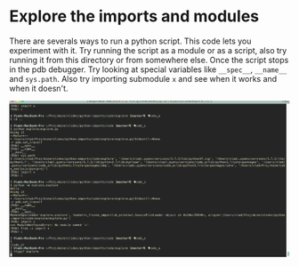 # Explore the imports and modules

There are severals ways to run a python script.  This code lets you experiment
with it.  Try running the script as a module or as a script,  also try running
it from this directory or from somewhere else.  Once the script stops in the
pdb debugger.  Try looking at special variables like `__spec__`, `__name__`
and `sys.path`.   Also try importing submodule `x` and see when it works and
when it doesn't.

![demo](https://github.com/vladistan/slides-python-imports-talk/blob/master/images/explore_tty.gif)
